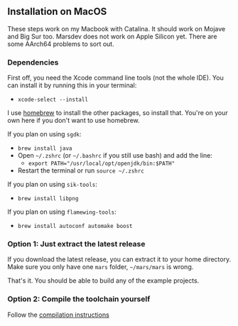 ## Installation on MacOS

These steps work on my Macbook with Catalina. It should work on Mojave and Big Sur too.
Marsdev does not work on Apple Silicon yet. There are some AArch64 problems to sort out.


### Dependencies

First off, you need the Xcode command line tools (not the whole IDE).
You can install it by running this in your terminal:
 - `xcode-select --install`

I use [homebrew](https://brew.sh/) to install the other packages, so install that.
You're on your own here if you don't want to use homebrew.

If you plan on using `sgdk`:
 - `brew install java`
 - Open `~/.zshrc` (or `~/.bashrc` if you still use bash) and add the line:
   - `export PATH="/usr/local/opt/openjdk/bin:$PATH"`
 - Restart the terminal or run `source ~/.zshrc`

If you plan on using `sik-tools`:
 - `brew install libpng`

If you plan on using `flamewing-tools`:
 - `brew install autoconf automake boost`


### Option 1: Just extract the latest release

If you download the latest release, you can extract it to your home directory.
Make sure you only have one `mars` folder, `~/mars/mars` is wrong.

That's it. You should be able to build any of the example projects.


### Option 2: Compile the toolchain yourself

Follow the [compilation instructions](doc/compiling.md)
